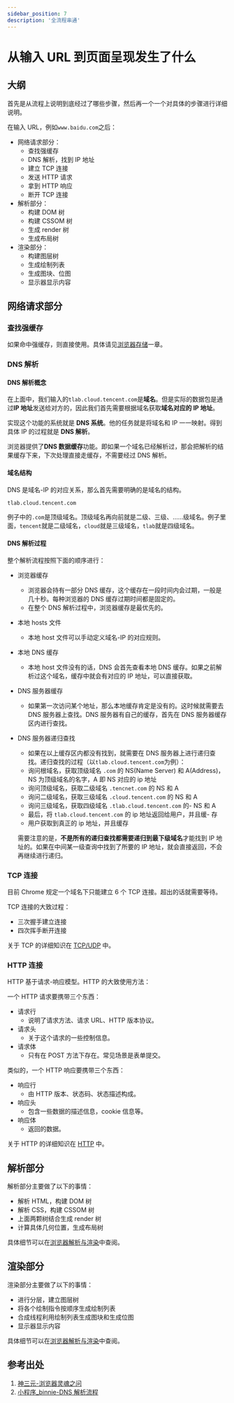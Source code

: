 ```yaml
---
sidebar_position: 7
description: '全流程串通'
---
```


# 从输入 URL 到页面呈现发生了什么

## 大纲

首先是从流程上说明到底经过了哪些步骤，然后再一个一个对具体的步骤进行详细说明。

在输入 URL，例如`www.baidu.com`之后：

- 网络请求部分：
  - 查找强缓存
  - DNS 解析，找到 IP 地址
  - 建立 TCP 连接
  - 发送 HTTP 请求
  - 拿到 HTTP 响应
  - 断开 TCP 连接
- 解析部分：
  - 构建 DOM 树
  - 构建 CSSOM 树
  - 生成 render 树
  - 生成布局树
- 渲染部分：
  - 构建图层树
  - 生成绘制列表
  - 生成图块、位图
  - 显示器显示内容

## 网络请求部分

### 查找强缓存

如果命中强缓存，则直接使用。具体请见[浏览器存储](浏览器3.md)一章。

### DNS 解析

#### DNS 解析概念

在上面中，我们输入的`tlab.cloud.tencent.com`是**域名**。但是实际的数据包是通过**IP 地址**发送给对方的，因此我们首先需要根据域名获取**域名对应的 IP 地址**。

实现这个功能的系统就是 **DNS 系统**。他的任务就是将域名和 IP 一一映射。得到具体 IP 的过程就是 **DNS 解析**。

浏览器提供了**DNS 数据缓存**功能。即如果一个域名已经解析过，那会把解析的结果缓存下来，下次处理直接走缓存，不需要经过 DNS 解析。

#### 域名结构

DNS 是域名-IP 的对应关系，那么首先需要明确的是域名的结构。

```html
tlab.cloud.tencent.com
```

例子中的`.com`是顶级域名。顶级域名再向前就是二级、三级、……级域名。例子里面，`tencent`就是二级域名，`cloud`就是三级域名，`tlab`就是四级域名。

#### DNS 解析过程

整个解析流程按照下面的顺序进行：

- 浏览器缓存
  - 浏览器会持有一部分 DNS 缓存，这个缓存在一段时间内会过期，一般是几十秒。每种浏览器的 DNS 缓存过期时间都是固定的。
  - 在整个 DNS 解析过程中，浏览器缓存是最优先的。
- 本地 hosts 文件
  - 本地 host 文件可以手动定义域名-IP 的对应规则。
- 本地 DNS 缓存
  - 本地 host 文件没有的话，DNS 会首先查看本地 DNS 缓存。如果之前解析过这个域名，缓存中就会有对应的 IP 地址，可以直接获取。
- DNS 服务器缓存
  - 如果第一次访问某个地址，那么本地缓存肯定是没有的。这时候就需要去 DNS 服务器上查找。DNS 服务器有自己的缓存，首先在 DNS 服务器缓存区内进行查找。
- DNS 服务器递归查找

  - 如果在以上缓存区内都没有找到，就需要在 DNS 服务器上进行递归查找。递归查找的过程（以`tlab.cloud.tencent.com`为例）：
  - 询问根域名，获取顶级域名 `.com` 的 NS(Name Server) 和 A(Address)，NS 为顶级域名的名字，A 即 NS 对应的 ip 地址
  - 询问顶级域名，获取二级域名 `.tencnet.com` 的 NS 和 A
  - 询问二级域名，获取三级域名 `.cloud.tencent.com` 的 NS 和 A
  - 询问三级域名，获取四级域名 `.tlab.cloud.tencent.com` 的- NS 和 A
  - 最后，将 `tlab.cloud.tencent.com` 的 ip 地址返回给用户，并且缓- 存
  - 用户获取到真正的 ip 地址，并且缓存

  需要注意的是，**不是所有的递归查找都需要递归到最下级域名**才能找到 IP 地址的。如果在中间某一级查询中找到了所要的 IP 地址，就会直接返回，不会再继续进行递归。

### TCP 连接

目前 Chrome 规定一个域名下只能建立 6 个 TCP 连接。超出的话就需要等待。

TCP 连接的大致过程：

- 三次握手建立连接
- 四次挥手断开连接

关于 TCP 的详细知识在 [TCP/UDP](网络2.md) 中。

### HTTP 连接

HTTP 基于请求-响应模型。HTTP 的大致使用方法：

一个 HTTP 请求要携带三个东西：

- 请求行
  - 说明了请求方法、请求 URL、HTTP 版本协议。
- 请求头
  - 关于这个请求的一些控制信息。
- 请求体
  - 只有在 POST 方法下存在。常见场景是表单提交。

类似的，一个 HTTP 响应要携带三个东西：

- 响应行
  - 由 HTTP 版本、状态码、状态描述构成。
- 响应头
  - 包含一些数据的描述信息，cookie 信息等。
- 响应体
  - 返回的数据。

关于 HTTP 的详细知识在 [HTTP](网络1.md) 中。

## 解析部分

解析部分主要做了以下的事情：

- 解析 HTML，构建 DOM 树
- 解析 CSS，构建 CSSOM 树
- 上面两颗树结合生成 render 树
- 计算具体几何位置，生成布局树

具体细节可以在[浏览器解析与渲染](浏览器4.md)中查阅。

## 渲染部分

渲染部分主要做了以下的事情：

- 进行分层，建立图层树
- 将各个绘制指令按顺序生成绘制列表
- 合成线程利用绘制列表生成图块和生成位图
- 显示器显示内容

具体细节可以在[浏览器解析与渲染](浏览器4.md)中查阅。

## 参考出处

1. [神三元-浏览器灵魂之问](https://juejin.im/post/5df5bcea6fb9a016091def69#heading-0)
2. [小程序\_binnie-DNS 解析流程](https://juejin.im/post/5c303d6ff265da615b719aff)
